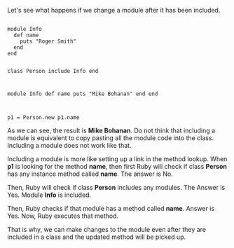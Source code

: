 Let's see what happens if
we change a module after it
has been included.

<codeblock language="ruby" type="lesson">
<code>
module Info
  def name
    puts "Roger Smith"
  end
end

class Person
  include Info
end

module Info
  def name
    puts "Mike Bohanan"
  end
end

p1 = Person.new
p1.name
</code>
</codeblock>

As we can see, the result
is **Mike Bohanan**.
Do not think that including a
module is equivalent to copy pasting all the
module code into the class.
Including a module does
not work like that.

Including a module is more like
setting up a link in the
method lookup.
When **p1** is looking for the method
**name**, then first Ruby will
check if class **Person**
has any instance method called **name**.
The answer is No.

Then, Ruby will check if
class **Person** includes any modules.
The Answer is Yes. Module **Info** is included.

Then, Ruby checks if that module
has a method called **name**.
Answer is Yes.
Now, Ruby executes that method.

That is why, we can make changes
to the module even after
they are included in a class
and the updated method will be picked up.